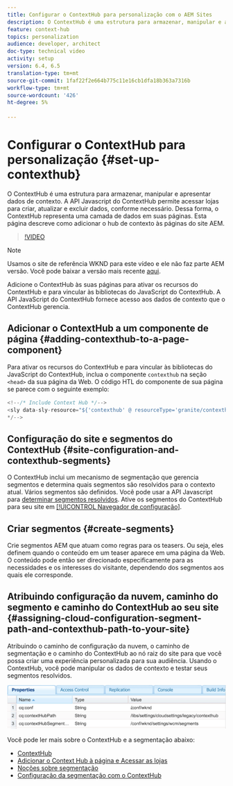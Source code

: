```yaml
---
title: Configurar o ContextHub para personalização com o AEM Sites
description: O ContextHub é uma estrutura para armazenar, manipular e apresentar dados de contexto. A API Javascript do ContextHub permite acessar lojas para criar, atualizar e excluir dados, conforme necessário. Dessa forma, o ContextHub representa uma camada de dados em suas páginas. Esta página descreve como adicionar o hub de contexto às páginas do site AEM.
feature: context-hub
topics: personalization
audience: developer, architect
doc-type: technical video
activity: setup
version: 6.4, 6.5
translation-type: tm+mt
source-git-commit: 1faf22f2e664b775c11e16cb1dfa18b363a7316b
workflow-type: tm+mt
source-wordcount: '426'
ht-degree: 5%

---
```



# Configurar o ContextHub para personalização {#set-up-contexthub}

O ContextHub é uma estrutura para armazenar, manipular e apresentar dados de contexto. A API Javascript do ContextHub permite acessar lojas para criar, atualizar e excluir dados, conforme necessário. Dessa forma, o ContextHub representa uma camada de dados em suas páginas. Esta página descreve como adicionar o hub de contexto às páginas do site AEM.

>[!VIDEO](https://video.tv.adobe.com/v/23765/?quality=9&learn=on)

>[!NOTE]
>
>Usamos o site de referência WKND para este vídeo e ele não faz parte AEM versão. Você pode baixar a versão mais recente [aqui](https://github.com/adobe/aem-guides-wknd/releases).

Adicione o ContextHub às suas páginas para ativar os recursos do ContextHub e para vincular às bibliotecas do JavaScript do ContextHub. A API JavaScript do ContextHub fornece acesso aos dados de contexto que o ContextHub gerencia.

## Adicionar o ContextHub a um componente de página {#adding-contexthub-to-a-page-component}

Para ativar os recursos do ContextHub e para vincular às bibliotecas do JavaScript do ContextHub, inclua o componente `contexthub` na seção `<head>` da sua página da Web. O código HTL do componente de sua página se parece com o seguinte exemplo:

```java
<!--/* Include Context Hub */-->
<sly data-sly-resource="${'contexthub' @ resourceType='granite/contexthub/components/contexthub'}"/>
*/-->
```

## Configuração do site e segmentos do ContextHub {#site-configuration-and-contexthub-segments}

O ContextHub inclui um mecanismo de segmentação que gerencia segmentos e determina quais segmentos são resolvidos para o contexto atual. Vários segmentos são definidos. Você pode usar a API Javascript para [determinar segmentos resolvidos](https://helpx.adobe.com/experience-manager/6-5/sites/developing/using/ch-adding.html#DeterminingResolvedContextHubSegments). Ative os segmentos do ContextHub para seu site em [[!UICONTROL Navegador de configuração]](https://docs.adobe.com/content/help/en/experience-manager-cloud-service/implementing/developing/configurations.html).

## Criar segmentos {#create-segments}

Crie segmentos AEM que atuam como regras para os teasers. Ou seja, eles definem quando o conteúdo em um teaser aparece em uma página da Web. O conteúdo pode então ser direcionado especificamente para as necessidades e os interesses do visitante, dependendo dos segmentos aos quais ele corresponde.

## Atribuindo configuração da nuvem, caminho do segmento e caminho do ContextHub ao seu site {#assigning-cloud-configuration-segment-path-and-contexthub-path-to-your-site}

Atribuindo o caminho de configuração da nuvem, o caminho de segmentação e o caminho do ContextHub ao nó raiz do site para que você possa criar uma experiência personalizada para sua audiência. Usando o ContextHub, você pode manipular os dados de contexto e testar seus segmentos resolvidos.

![CRXDE Lite](assets/crx-de-properties.png)

Você pode ler mais sobre o ContextHub e a segmentação abaixo:

* [ContextHub](https://helpx.adobe.com/experience-manager/6-5/sites/developing/using/contexthub.html)
* [Adicionar o Context Hub à página e Acessar as lojas](https://helpx.adobe.com/experience-manager/6-5/sites/developing/using/ch-adding.html)
* [Noções sobre segmentação](https://helpx.adobe.com/experience-manager/6-5/sites/classic-ui-authoring/using/classic-personalization-campaigns-segmentation.html)
* [Configuração da segmentação com o ContextHub](https://helpx.adobe.com/experience-manager/6-5/sites/administering/using/segmentation.html)
